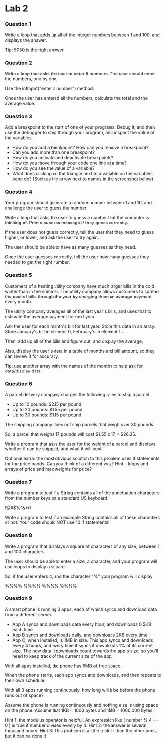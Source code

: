 # Lab 2 

### Question 1

Write a loop that adds up all of the integer numbers between 1 and 100, and displays the answer.

Tip: 5050 is the right answer

### Question 2
    
Write a loop that asks the user to enter 5 numbers. The user should enter the numbers, one by one.

Use the intInput("enter a number") method.

Once the user has entered all the numbers, calculate the total and the average value.

### Question 3

Add a breakpoint to the start of one of your programs. Debug it, and then use the debugger to step through your program, and inspect the value of the variables.

* How do you add a breakpoint? How can you remove a breakpoint?
* Can you add more than one breakpoint?
* How do you activate and deactivate breakpoints?
* How do you move through your code one line at a time?
* How do you see the value of a variable?
* What does clicking on the triangle next to a variable on the variables pane do? (Such as the arrow next to names in the screenshot below)

### Question 4

Your program should generate a random number between 1 and 10, and challenge the user to guess the number.

 Write a loop that asks the user to guess a number that the computer is thinking of. Print a success message if they guess correctly.

 If the user does not guess correctly, tell the user that they need to guess
 higher, or lower, and ask the user to try again.

 The user should be able to have as many guesses as they need.

 Once the user guesses correctly, tell the user how many guesses they needed to get the right number.


### Question 5

 Customers of a heating utility company have much larger bills in the cold winter than in the summer.
 The utility company allows customers to spread the cost of bills through the year by
  charging them an average payment every month.
 
  The utility company averages all of the last year's bills, and uses that to estimate the
  average payment for next year.
 
  Ask the user for each month's bill for last year.
  Store this data in an array.
  Store January's bill in element 0, February's in element 1...
 
  Then, add up all of the bills and figure out, and display the average;
 
  Also, display the user's data in a table of months and bill amount, so they can review it for accuracy.
 
  Tip: use another array with the names of the months to help ask for data/display data.

### Question 6

 A parcel delivery company charges the following rates to ship a parcel.

 *	Up to 10 pounds: $2.15 per pound
 *	Up to 20 pounds: $1.55 per pound
 *	Up to 30 pounds: $1.15 per pound

 The shipping company does not ship parcels that weigh over 30 pounds.

 So, a parcel that weighs 17 pounds will cost $1.55 x 17 = $26.35.

 Write a program that asks the user for the weight of a parcel and displays whether it can be shipped, and what it will cost.

 Optional extra: the most obvious solution to this problem uses if statements for the price bands. Can you think of a different way?  Hint – loops and arrays of price and max weights for price?


### Question 7

Write a program to test if a String contains all of the punctuation characters from the number keys on a standard US keyboard:

  !@#$%^&*()

Write a program to test if an example String contains all of these characters or not.
Your code should NOT use 10 if statements!



### Question 8

 
Write a program that displays a square of characters of any size, between 1 and 100 characters.
 
The user should be able to enter a size, a character, and your program will use loops to display a square.
 
So, if the user enters 4, and the character "%" your program will display

 %%%%
 %%%%
 %%%%
 %%%%

### Question 9


A smart phone is running 3 apps, each of which syncs and download data from a different server.

 * App A syncs and downloads data every hour, and downloads 0.5KB each time
 * App B syncs and downloads daily, and downloads 2KB every time
 * App C, when installed, is 1MB in size. This app syncs and downloads every 4 hours, and every time it syncs it downloads 1% of its current size. The new data it downloads count towards the app's size, so you'll need to keep track of the current size of the app.

With all apps installed, the phone has 5MB of free space.
 
When the phone starts, each app syncs and downloads, and then repeats to their own schedule.

With all 3 apps running continuously, how long will it be before the phone runs out of space?

Assume the phone is running continuously and nothing else is using space on the phone.
Assume that 1KB = 1000 bytes and 1MB = 1000,000 bytes.

Hint 1: the modulus operator is helpful. An expression like  ( number % 4 == 0 ) is true if number divides evenly by 4.
Hint 2: the answer is several thousand hours.
Hint 3: This problem is a little trickier than the other ones, but it can be done :)
